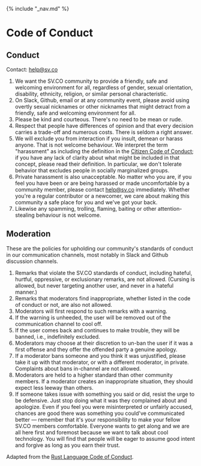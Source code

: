{% include "_nav.md" %}

# Code of Conduct

## Conduct

Contact: [help@sv.co](mailto:help@sv.co)

1. We want the SV.CO community to provide a friendly, safe and welcoming environment for all, regardless of gender, sexual orientation, disability, ethnicity, religion, or similar personal characteristic.
2. On Slack, Github, email or at any community event, please avoid using overtly sexual nicknames or other nicknames that might detract from a friendly, safe and welcoming environment for all.
3. Please be kind and courteous. There's no need to be mean or rude.
4. Respect that people have differences of opinion and that every decision carries a trade-off and numerous costs. There is seldom a right answer.
5. We will exclude you from interaction if you insult, demean or harass anyone. That is not welcome behaviour. We interpret the term "harassment" as including the definition in the [Citizen Code of Conduct](http://citizencodeofconduct.org); if you have any lack of clarity about what might be included in that concept, please read their definition. In particular, we don't tolerate behavior that excludes people in socially marginalized groups.
6. Private harassment is also unacceptable. No matter who you are, if you feel you have been or are being harassed or made uncomfortable by a community member, please contact [help@sv.co](mailto:help@sv.co) immediately. Whether you're a regular contributor or a newcomer, we care about making this community a safe place for you and we've got your back.
7. Likewise any spamming, trolling, flaming, baiting or other attention-stealing behaviour is not welcome.

## Moderation

These are the policies for upholding our community's standards of conduct in our communication channels, most notably in Slack and Github discussion channels.

1. Remarks that violate the SV.CO standards of conduct, including hateful, hurtful, oppressive, or exclusionary remarks, are not allowed. (Cursing is allowed, but never targeting another user, and never in a hateful manner.)
2. Remarks that moderators find inappropriate, whether listed in the code of conduct or not, are also not allowed.
3. Moderators will first respond to such remarks with a warning.
4. If the warning is unheeded, the user will be removed out of the communication channel to cool off.
5. If the user comes back and continues to make trouble, they will be banned, i.e., indefinitely excluded.
6. Moderators may choose at their discretion to un-ban the user if it was a first offense and they offer the offended party a genuine apology.
7. If a moderator bans someone and you think it was unjustified, please take it up with that moderator, or with a different moderator, in private. Complaints about bans in-channel are not allowed.
8. Moderators are held to a higher standard than other community members. If a moderator creates an inappropriate situation, they should expect less leeway than others.
9. If someone takes issue with something you said or did, resist the urge to be defensive. Just stop doing what it was they complained about and apologize. Even if you feel you were misinterpreted or unfairly accused, chances are good there was something you could've communicated better — remember that it's your responsibility to make your fellow SV.CO members comfortable. Everyone wants to get along and we are all here first and foremost because we want to talk about cool technology. You will find that people will be eager to assume good intent and forgive as long as you earn their trust.

Adapted from the [Rust Language Code of Conduct](https://www.rust-lang.org/conduct.html).
